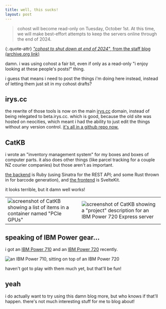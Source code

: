 ```yaml
---
title: well, this sucks!
layout: post
---
```


> cohost will become read-only on Tuesday, October 1st. At this time, we will make best-effort attempts to keep the servers online through the end of 2024.

{:.quote-attr}
[*"cohost to shut down at end of 2024"*, from the staff blog (archive.org link)](<https://web.archive.org/web/20240909214553/https://cohost.org/staff/post/7611443-cohost-to-shut-down>)

damn. i was using cohost a fair bit, even if only as a read-only "i enjoy looking at these people's posts!" thing.

i guess that means i need to post the things i'm doing here instead, instead of letting them just sit in my cohost drafts?

## irys.cc

the rewrite of those tools is now on the main [irys.cc](<https://irys.cc>) domain, instead of being relegated to beta.irys.cc.
which is good, because the old site was hosted on neocities, which meant i had the ability to just edit the things without any version control.
[it's all in a github repo now.](<https://github.com/u1f408/irys-webby>)

## CatKB

i wrote an "inventory management system" for my boxes and boxes of computer parts. it also does other things (like parcel tracking for a couple NZ courier companies) but those aren't as important.

[the backend](<https://github.com/u1f408/catkb>) is Ruby (using Sinatra for the REST API; and some Rust thrown in for barcode generation), and [the frontend](<https://github.com/u1f408/catkb-web>) is SvelteKit.

it looks terrible, but it damn well works!

<table><tr>
<td><img src="https://archive.catstret.ch/media/IMG_4366.jpg" alt="screenshot of CatKB showing a list of items in a container named &quot;PCIe GPUs&quot;"></td>
<td><img src="https://archive.catstret.ch/media/IMG_4365.jpg" alt="screenshot of CatKB showing a &quot;project&quot; description for an IBM Power 720 Express server"></td>
</tr></table>

## speaking of IBM Power gear...

i got an [IBM Power 710](<https://www.redbooks.ibm.com/redpapers/pdfs/redp4983.pdf>) and an [IBM Power 720](<https://www.redbooks.ibm.com/redpapers/pdfs/redp4984.pdf>) recently.

![an IBM Power 710, sitting on top of an IBM Power 720](https://archive.catstret.ch/media/IMG_4312.jpg)

haven't got to play with them much yet, but that'll be fun!

## yeah

i do actually want to try using this damn blog more, but who knows if that'll happen.
there's not much interesting stuff for me to blog about!
